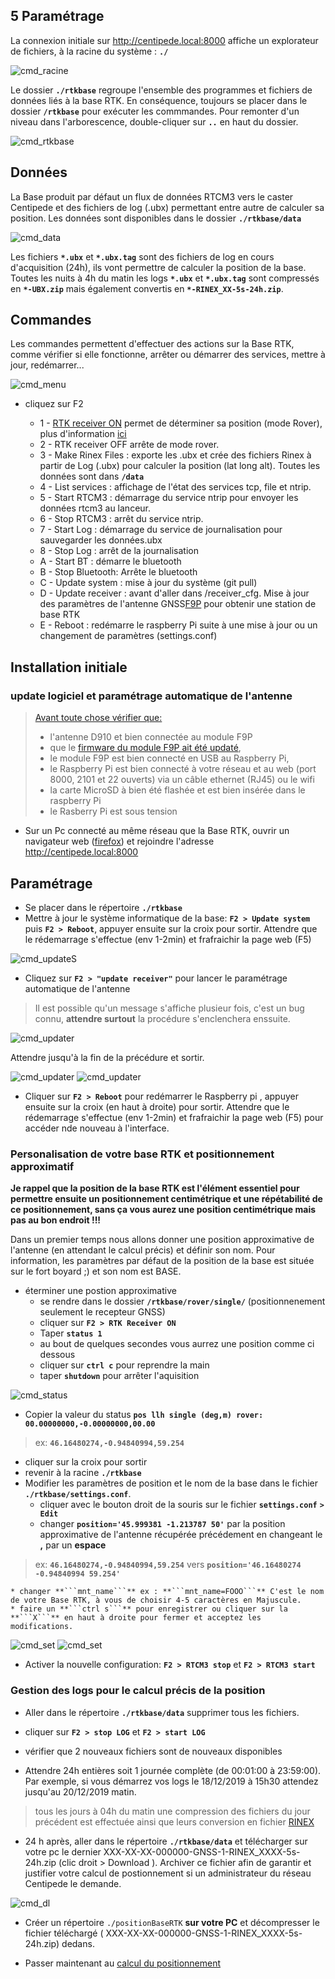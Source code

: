 ## 5 Paramétrage

La connexion initiale sur http://centipede.local:8000 affiche un explorateur de fichiers, à la racine du système : **```./```**

![cmd_racine](./images/param/cmd_racine.png)

Le dossier **```./rtkbase```** regroupe l'ensemble des programmes et fichiers de données liés à la base RTK. En conséquence, toujours se placer dans le dossier **```/rtkbase```** pour exécuter les commmandes.
Pour remonter d'un niveau dans l'arborescence, double-cliquer sur **```..```** en haut du dossier.

![cmd_rtkbase](./images/param/cmd_rtkbase.png)

## Données

La Base produit par défaut un flux de données RTCM3 vers le caster Centipede et des fichiers de log (.ubx) permettant entre autre de calculer sa position. Les données sont disponibles dans le dossier **```./rtkbase/data```**

![cmd_data](./images/param/cmd_data.png)

Les fichiers **```*.ubx```** et **```*.ubx.tag```** sont des fichiers de log en cours d'acquisition (24h), ils vont permettre de calculer la position de la base. Toutes les nuits à 4h du matin les logs **```*.ubx```** et **```*.ubx.tag```** sont compressés en **```*-UBX.zip```** mais également convertis en **```*-RINEX_XX-5s-24h.zip```**.

## Commandes

Les commandes permettent d'effectuer des actions sur la Base RTK, comme vérifier si elle fonctionne, arrêter ou démarrer des services, mettre à jour, redémarrer...

![cmd_menu](./images/param/cmd_menu.png)

* cliquez sur F2 

    - 1 - [RTK receiver ON](https://manpages.debian.org/unstable/rtklib/rtkrcv.1.en.html) permet de déterminer sa position (mode Rover), plus d'information [ici](https://github.com/jancelin/rtkbase/wiki/4.-Utilisation#utiliser-ce-montage-pour-faire-un-rover)
    - 2 - RTK receiver OFF arrête de mode rover.
    - 3 - Make Rinex Files : exporte les .ubx et crée des fichiers Rinex à partir de Log (.ubx) pour calculer la position (lat long alt). Toutes les données sont dans **```/data```**
    - 4 - List services : affichage de l'état des services tcp, file et ntrip.
    - 5 - Start RTCM3 : démarrage du service ntrip pour envoyer les données rtcm3 au lanceur. 
    - 6 - Stop RTCM3 : arrêt du service ntrip.
    - 7 - Start Log : démarrage du service de journalisation pour sauvegarder les données.ubx
    - 8 - Stop Log : arrêt de la journalisation
    - A - Start BT : démarre le bluetooth
    - B - Stop Bluetooth: Arrête le bluetooth
    - C - Update system : mise à jour du système (git pull)
    - D - Update receiver :  avant d'aller dans /receiver_cfg. Mise à jour des paramètres de l'antenne GNSS[F9P](https://github.com/jancelin/rtkbase/blob/master/receiver_cfg/U-Blox_ZED-F9P_config_info.txt) pour obtenir une station de base RTK
    - E - Reboot : redémarre le raspberry Pi suite à une mise à jour ou un changement de paramètres (settings.conf)

## Installation initiale

### update logiciel et paramétrage automatique de l'antenne

> [Avant toute chose vérifier que:](https://github.com/jancelin/rtkbase/wiki/2.-Installation)
> * l'antenne D910 et bien connectée au module F9P
> * que le [firmware du module F9P ait été updaté](https://github.com/jancelin/rtkbase/wiki/2.-Installation#update-du-firmware-de-lantenne),
> * le module F9P est bien connecté en USB au Raspberry Pi,
> * le Raspberry Pi est bien connecté à votre réseau et au web (port 8000, 2101 et 22 ouverts) via un câble ethernet (RJ45) ou le wifi
> * la carte MicroSD à bien été flashée et est bien insérée dans le raspberry Pi
> * le Rasberry Pi est sous tension

* Sur un Pc connecté au même réseau que la Base RTK, ouvrir un navigateur web ([firefox](https://www.mozilla.org/fr/firefox/new/)) et rejoindre l'adresse http://centipede.local:8000
## Paramétrage

* Se placer dans le répertoire **```./rtkbase```**
* Mettre à jour le système informatique de la base: **```F2 > Update system```** puis **```F2 > Reboot```**, appuyer ensuite sur la croix pour sortir. Attendre que le rédemarrage s'effectue (env 1-2min) et frafraichir la page web (F5)

![cmd_updateS](./images/param/cmd_upds.png)

* Cliquez sur **```F2 > "update receiver"```** pour lancer le paramétrage automatique de l'antenne

> Il est possible qu'un message s'affiche plusieur fois, c'est un bug connu, **attendre surtout** la procédure s'enclenchera enssuite.

![cmd_updater](./images/param/cmd_updr1.png)

Attendre jusqu'à la fin de la précédure et sortir. 

![cmd_updater](./images/param/cmd_updr2.png)
![cmd_updater](./images/param/cmd_updr3.png)

* Cliquer sur **```F2 > Reboot```** pour redémarrer le Raspberry pi , appuyer ensuite sur la croix (en haut à droite) pour sortir. Attendre que le rédemarrage s'effectue (env 1-2min) et frafraichir la page web (F5) pour accéder nde nouveau à l'interface.

### Personalisation de votre base RTK et positionnement approximatif

**Je rappel que la position de la base RTK est l'élément essentiel pour permettre ensuite un positionnement centimétrique et une répétabilité de ce positionnement, sans ça vous aurez une position centimétrique mais pas au bon endroit !!!**

Dans un premier temps nous allons donner une position approximative de l'antenne (en attendant le calcul précis) et définir son nom. Pour information, les paramètres par défaut de la position de la base est située sur le fort boyard ;) et son nom est BASE.

* éterminer une postion approximative
    * se rendre dans le dossier **```/rtkbase/rover/single/```** (positionnenement seulement le recepteur GNSS)
    * cliquer sur **```F2 > RTK Receiver ON```**
    * Taper **```status 1```**
    * au bout de quelques secondes vous aurrez une position comme ci dessous
    * cliquer sur **```ctrl c```** pour reprendre la main
    * taper **```shutdown```** pour arrêter l'aquisition

![cmd_status](./images/param/cmd_status_single.png)

* Copier la valeur du status **```pos llh single (deg,m) rover: 00.00000000,-0.00000000,00.00```**

> ex: **```46.16480274,-0.94840994,59.254```**

* cliquer sur la croix pour sortir
* revenir à la racine **```./rtkbase```**
* Modifier les paramètres de position et le nom de la base dans le fichier **```./rtkbase/settings.conf```**. 
    * cliquer avec le bouton droit de la souris sur le fichier **```settings.conf```** **```> Edit```**
    * changer **```position='45.999381 -1.213787 50'```** par la position approximative de l'antenne récupérée précédement en changeant le **,** par un **espace**

> ex: **```46.16480274,-0.94840994,59.254```** vers **```position='46.16480274 -0.94840994 59.254'```**

    * changer **```mnt_name```** ex : **```mnt_name=FOOO```** C'est le nom de votre Base RTK, à vous de choisir 4-5 caractères en Majuscule.
    * faire un **```ctrl s```** pour enregistrer ou cliquer sur la **```X```** en haut à droite pour fermer et acceptez les modifications.

![cmd_set](./images/param/cmd_set1.png)
![cmd_set](./images/param/cmd_set2.png)

* Activer la nouvelle configuration: **```F2 > RTCM3 stop```** et **```F2 > RTCM3 start```**

### Gestion des logs pour le calcul précis de la position

* Aller dans le répertoire **```./rtkbase/data```** supprimer tous les fichiers.
* cliquer sur **```F2 > stop LOG```** et **```F2 > start LOG```**
* vérifier que 2 nouveaux fichiers sont de nouveaux disponibles

* Attendre 24h entières soit 1 journée complète (de 00:01:00 à 23:59:00). Par exemple, si vous démarrez vos logs le 18/12/2019 à 15h30 attendez jusqu'au 20/12/2019 matin.

> tous les jours à 04h du matin une compression des fichiers du jour précédent est effectuée ainsi que leurs conversion en fichier [RINEX](http://rgp.ign.fr/DONNEES/format/rinex.php)

* 24 h après, aller dans le répertoire **```./rtkbase/data```** et télécharger sur votre pc le dernier XXX-XX-XX-000000-GNSS-1-RINEX_XXXX-5s-24h.zip (clic droit > Download ). Archiver ce fichier afin de garantir et justifier votre calcul de postionnement si un administrateur du réseau Centipede le demande.

![cmd_dl](./images/param/cmd_download.png)

* Créer un répertoire ```./positionBaseRTK``` **sur votre PC** et décompresser le fichier téléchargé ( XXX-XX-XX-000000-GNSS-1-RINEX_XXXX-5s-24h.zip) dedans.

* Passer maintenant au [calcul du positionnement](./6_positionnement.md)

